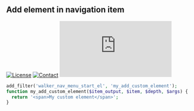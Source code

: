 ## Add element in navigation item
[![License](https://img.shields.io/github/license/dedewiweka/snippets?color=brightgreen)](https://github.com/dedewiweka/snippets/blob/main/LICENSE) [![Contact](https://img.shields.io/badge/contact-Dede%20Wiweka-orange)](https://dede.wiweka.com/development) ![File size](https://img.shields.io/github/size/dedewiweka/snippets/Navigation/add-element-in-nav-item.md) 
```php
add_filter('walker_nav_menu_start_el', 'my_add_custom_element');
function my_add_custom_element($item_output, $item, $depth, $args) {
  return '<span>My custom element</span>';
}
```